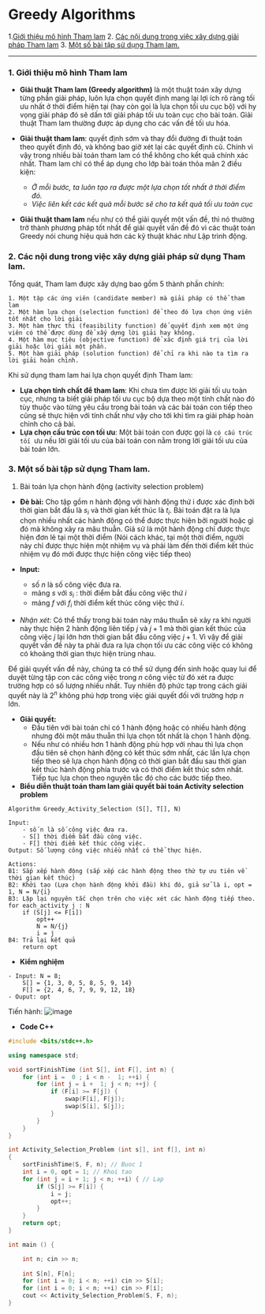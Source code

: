 ﻿# Greedy Algorithms
 1.[Giới thiệu mô hình Tham lam](#1)
 2. [Các nội dung trong việc xây dựng giải pháp Tham lam](#2)
 3. [Một số bài tập sử dụng Tham lam.](#3)

---
### 1. Giới thiệu mô hình Tham lam <a name = "1"> </a>
- **Giải thuật Tham lam (Greedy algorithm)** là một thuật toán xây dựng từng phần giải pháp, luôn lựa chọn quyết định mang lại lợi ích rõ ràng tối ưu nhất ở thời điểm hiện tại (hay còn gọi là lựa chọn tối ưu cục bộ)  với hy vọng giải pháp đó sẽ dấn tới giải pháp tối ưu toàn cục cho bài toán. Giải thuật Tham lam thường được áp dụng cho các vấn đề tối ưu hóa.
- **Giải thuật tham lam**: quyết định sớm và thay đổi đường đi thuật toán theo quyết định đó, và không bao giờ xét lại các quyết định cũ. Chính vì vậy trong nhiều bài toán tham lam có thể không cho kết quả chính xác nhất. Tham lam chỉ có thể áp dụng cho lớp bài toán thỏa mãn 2 điều kiện:
	-  *Ở mỗi bước, ta luôn tạo ra được một lựa chọn tốt nhất ở thời điểm đó.*
	- *Việc liên kết các kết quả mỗi bước sẽ cho ta kết quả tối ưu toàn cục*
	
- ‎**Giải thuật tham lam** nếu như có thể giải quyết một vấn đề, thì nó thường trở thành phương pháp tốt nhất để giải quyết vấn đề đó vì các thuật toán Greedy nói chung hiệu quả hơn các kỹ thuật khác như Lập trình động.

### 2.  Các nội dung trong việc xây dựng giải pháp sử dụng Tham lam. <a name = "2"></a>

Tổng quát, Tham lam được xây dựng bao gồm 5 thành phần chính:
```
1. Một tập các ứng viên (candidate member) mà giải pháp có thể tham lam
2. Một hàm lựa chọn (selection function) để theo đó lựa chọn ứng viên tốt nhất cho lời giải
3. Một hàm thực thi (feasibility function) để quyết định xem một ứng viên có thể được dùng để xấy dựng lời giải hay không.
4. Một hàm mục tiêu (objective function) để xác định giá trị của lời giải hoặc lời giải một phần.
5. Một hàm giải pháp (solution function) để chỉ ra khi nào ta tìm ra lời giải hoàn chỉnh.
```
Khi sử dụng tham lam hai lựa chọn quyết định Tham lam:

- **Lựa chọn tính chất để tham lam**: Khi chưa tìm được lời giải tối ưu toàn cục, nhưng ta biết giải pháp tối ưu cục bộ dựa theo một tính chất nào đó tùy thuộc vào từng yêu cầu trong bài toán và các bài toán con tiếp theo cũng sẽ thực hiện với tính chất như vậy cho tới khi tìm ra giải pháp hoàn chỉnh cho cả bài.
- **Lựa chọn cấu trúc con tối ưu**: Một bài toán con được gọi là 	``có cấu trúc tối ``ưu nếu lời giải tối ưu của bài toán con nằm trong lời giải tối ưu của bài toán lớn.

### 3. Một số bài tập sử dụng Tham lam. <a name="3"></a>
1. Bài toán lựa chọn hành động (activity selection problem)

- **Đè bài:** Cho tập gồm n hành động với hành động thứ i được xác định bởi thời gian bắt đầu là $s_i$  và thời gian kết thúc là $t_i$. Bài toán đặt ra là lựa chọn nhiều nhất các hành động có thể được thực hiện bởi người hoặc gì đó mà không xảy ra mâu thuẫn. Giả sử là một hành động chỉ được thực hiện đơn lẻ tại một thời điểm (Nói cách khác, tại một thời điểm, người này chỉ được thực hiện một nhiệm vụ và phải làm đến thời điểm kết thúc nhiệm vụ đó mới được thực hiện công việc tiếp theo)
- **Input:** 
	- số $n$ là số công việc đưa ra.
	- mảng $s$ với $s_i$ : thời điểm bắt đầu công việc thứ $i$
	- mảng $f$ với $f_i$ thời điểm kết thúc công việc thứ $i$.

- *Nhận xét:* Có thể thấy trong bài toán này mâu thuẫn sẽ xảy ra khi người này thực hiện 2 hành động liên tiếp $j$ và $j+1$ mà thời gian kết thúc của công việc $j$ lại lớn hơn thời gian bắt đầu công việc $j+1$. Vì vậy để giải quyết vấn đề này ta phải đưa ra lựa chọn tối ưu các công việc có không có khoảng thời gian thực hiện trùng nhau.

Để giải quyết vấn đề này, chúng ta có thể sử dụng đến  sinh hoặc quay lui để duyệt từng tập con các công việc trong $n$ công việc từ đó xét ra được trường hợp có số lượng nhiều nhất.  Tuy nhiên độ phức tạp trong cách giải quyết này là $2^n$ không phú hợp trong việc giải quyết đối với trường hợp $n$ lớn.
- **Giải quyết:**
	- Đầu tiên với bài toán chỉ có 1 hành động hoặc có nhiều hành động nhưng đôi một mâu thuẫn thì lựa chọn tốt nhất là chọn 1 hành động.
	- Nếu như có nhiều hơn 1 hành động phù hợp với nhau thì lựa chọn đầu tiên sẽ chọn hành động có kết thúc sớm nhất, các lần lựa chọn tiếp theo sẽ lựa chọn hành động có thời gian bắt đầu sau thời gian kết thúc hành động phía trước và có thời điểm kết thúc sớm nhất. Tiếp tục lựa chọn theo nguyên tắc đó cho các bước tiếp theo.
- **Biểu diễn thuật toán tham lam giải quyết bài toán Activity selection problem**

```
Algorithm Greedy_Activity_Selection (S[], T[], N)

Input: 
	- số n là số công việc đưa ra.
	- S[] thời điểm bắt đầu công việc.
	- F[] thời điểm kết thúc công việc.
Output: Số lượng công việc nhiều nhất có thể thực hiện.

Actions:
B1: Sắp xếp hành động (sắp xếp các hành động theo thứ tự ưu tiên về thời gian kết thúc)
B2: Khởi tạo (Lựa chọn hành động khởi đầu) khi đó, giả sử là i, opt = 1, N = N/{i}
B3: Lặp lại nguyên tắc chọn trên cho việc xét các hành động tiếp theo.
for each_activity j : N 
	if (S[j] <= F[i]) 
		opt++
		N = N/{j}
		i = j
B4: Trả lại kết quả
	return opt
```
- **Kiểm nghiệm**
```
- Input: N = 8;
	S[] = {1, 3, 0, 5, 8, 5, 9, 14}
	F[] = {2, 4, 6, 7, 9, 9, 12, 18}
- Ouput: opt
```
Tiến hành:
![image](https://user-images.githubusercontent.com/85023342/153767145-6ab64eae-6d86-4f03-829c-44c8f0bc6ed5.png)


- **Code C++**
```c++
#include <bits/stdc++.h>

using namespace std;

void sortFinishTime (int S[], int F[], int n) {
	for (int i =  0 ; i < n -  1; ++i) {
		for (int j = i +  1; j < n; ++j) {
			if (F[i] >= F[j]) {
				swap(F[i], F[j]);
				swap(S[i], S[j]);
			}
		}
	}
}

int Activity_Selection_Problem (int s[], int f[], int n)
{
	sortFinishTime(S, F, n); // Buoc 1
	int i = 0, opt = 1; // Khoi tao
	for (int j = i + 1; j < n; ++i) { // Lap
		if (S[j] >= F[i]) {
			i = j; 
			opt++;
		}
	} 
	return opt;
}

int main () {

	int n; cin >> n;
	
	int S[n], F[n];
	for (int i = 0; i < n; ++i) cin >> S[i];
	for (int i = 0; i < n; ++i) cin >> F[i];
	cout << Activity_Selection_Problem(S, F, n);
}
```



